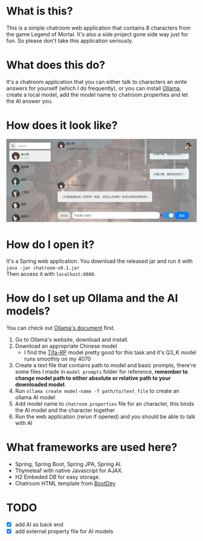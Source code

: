 # What is this?
This is a simple chatroom web application that contains 8 characters from the game Legend of Mortal. It's also a side project gone side way just for fun. So please don't take this application seriously.

# What does this do?
It's a chatroom application that you can either talk to characters an write answers for yourself (which I do frequently), or you can install [Ollama](https://ollama.com), create a local model, add the model name to chatroom.properties and let the AI answer you.

# How does it look like?
![chatroom](./chatroom.png)

# How do I open it?
It's a Spring web application. You download the released jar and run it with  
`` java -jar chatroom-v0.1.jar ``  
Then access it with `localhost:8080`.

# How do I set up Ollama and the AI models?
You can check out [Ollama's document](https://github.com/ollama/ollama/tree/main/docs) first.

1. Go to Ollama's website, download and install.
2. Download an appropriate Chinese model
    - I find the [Tifa-RP](https://huggingface.co/Tifa-RP/Tifa-7B-Qwen2-v0.1-GGUF) model pretty good
    for this task and it's Q3_K model runs smoothly on my 4070
3. Create a text file that contains path to model and basic prompts, there're some files I made in `model prompts` folder for reference, **remember to change model path to either absolute or relative path to your downloaded model**.
4. Run `ollama create model-name -f path/to/text_file` to create an ollama AI model
5. Add model name to `chatroom.properties` file for an character, this binds the AI model and the character together
6. Run the web application (rerun if opened) and you should be able to talk with AI

# What frameworks are used here?
- Spring, Spring Boot, Spring JPA, Spring AI. 
- Thymeleaf with native Javascript for AJAX.
- H2 Embeded DB for easy storage.
- Chatroom HTML template from [BootDey](https://www.bootdey.com/snippets/tagged/chat)

# TODO 
- [x] add AI as back end
- [x] add external property file for AI models